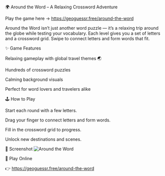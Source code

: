 🌍 Around the Word – A Relaxing Crossword Adventure

Play the game here → https://geoguessr.free/around-the-word

Around the Word isn’t just another word puzzle — it’s a relaxing trip around the globe while testing your vocabulary.
Each level gives you a set of letters and a crossword grid. Swipe to connect letters and form words that fit.

✨ Game Features

Relaxing gameplay with global travel themes 🌏

Hundreds of crossword puzzles

Calming background visuals

Perfect for word lovers and travelers alike

🕹️ How to Play

Start each round with a few letters.

Drag your finger to connect letters and form words.

Fill in the crossword grid to progress.

Unlock new destinations and scenes.

📸 Screenshot
![Around the Word ](https://github.com/user-attachments/assets/0ae5628f-b563-4172-921b-5c41a2683084)


🔗 Play Online

👉 https://geoguessr.free/around-the-word



